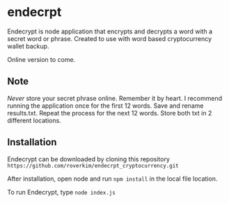 # endecrpt

Endecrypt is node application that encrypts and decrypts a word with a secret word or phrase. Created to use with word based cryptocurrency wallet backup.

Online version to come.

## Note
*Never* store your secret phrase online. Remember it by heart. I recommend running the application once for the first 12 words. Save and rename results.txt. Repeat the process for the next 12 words. Store both txt in 2 different locations.


## Installation
Endecrypt can be downloaded by cloning this repository `https://github.com/roverkim/endecrpt_cryptocurrency.git`

After installation, open node and run `npm install` in the local file location.

To run Endecrypt, type `node index.js`
